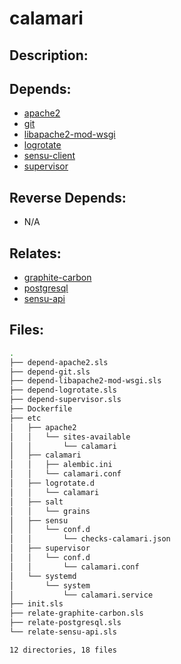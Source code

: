 # calamari

## Description:



## Depends:

  -  [apache2](/salt/apache2)
  -  [git](/salt/git)
  -  [libapache2-mod-wsgi](/salt/libapache2-mod-wsgi)
  -  [logrotate](/salt/logrotate)
  -  [sensu-client](/salt/sensu-client)
  -  [supervisor](/salt/supervisor)

## Reverse Depends:

  -  N/A

## Relates:

  -  [graphite-carbon](/salt/graphite-carbon)
  -  [postgresql](/salt/postgresql)
  -  [sensu-api](/salt/sensu-api)

## Files:

```bash
.
├── depend-apache2.sls
├── depend-git.sls
├── depend-libapache2-mod-wsgi.sls
├── depend-logrotate.sls
├── depend-supervisor.sls
├── Dockerfile
├── etc
│   ├── apache2
│   │   └── sites-available
│   │       └── calamari
│   ├── calamari
│   │   ├── alembic.ini
│   │   └── calamari.conf
│   ├── logrotate.d
│   │   └── calamari
│   ├── salt
│   │   └── grains
│   ├── sensu
│   │   └── conf.d
│   │       └── checks-calamari.json
│   ├── supervisor
│   │   └── conf.d
│   │       └── calamari.conf
│   └── systemd
│       └── system
│           └── calamari.service
├── init.sls
├── relate-graphite-carbon.sls
├── relate-postgresql.sls
└── relate-sensu-api.sls

12 directories, 18 files
```
